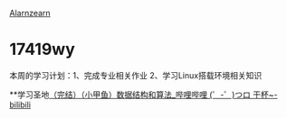 [Alarnzearn](https://github.com/Alarnearn) 
# 17419wy
本周的学习计划：1、完成专业相关作业
              2、学习Linux搭载环境相关知识
              
          


**学习圣地[（完结）（小甲鱼）数据结构和算法_哔哩哔哩 (゜-゜)つロ 干杯~-bilibili  ](https://www.bilibili.com/video/av2975983)
